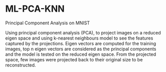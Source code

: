 # ML-PCA-KNN
Principal Component Analysis on MNIST

Using principal component analysis (PCA), to project images on a reduced eigen space and using k-nearest neighbours model to see the features captured by the projections. Eigen vectors are computed for the training images, top n eigen vectors are considered as the principal components and the model is tested on the reduced eigen space. From the projected space, few images were projected back to their original size to be reconstructed.
